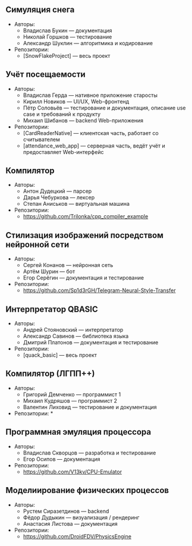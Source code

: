 ## Симуляция снега
* Авторы:
  * Владислав Букин — документация
  * Николай Горшков — тестирование
  * Александр Шуклин — алгоритмика и кодирование
* Репозитории:
  * [SnowFlakeProject] — весь проект

## Учёт посещаемости
* Авторы:
  * Владислав Герда — нативное приложение старосты
  * Кирилл Новиков — UI/UX, Web-фронтенд
  * Пётр Соловьёв — тестирование и документация, описание use case и требований к продукту
  * Михаил Шибанов — backend Web-приложения
* Репозитории:
  * [CardReaderNative] — клиентская часть, работает со считывателем
  * [attendance_web_app] — серверная часть, ведёт учёт и предоставляет Web-интерфейс

## Компилятор
* Авторы:
  * Антон Дудецкий — парсер
  * Дарья Чебуркова — лексер
  * Степан Аниськов — виртуальная машина
* Репозитории:
  * https://github.com/Trilonka/cpp_compiler_example

## Стилизация изображений посредством нейронной сети
* Авторы:
  * Сергей Конанов — нейронная сеть
  * Артём Шурин — бот
  * Егор Серёгин — документация и тестирование
* Репозитории:
  * https://github.com/Sp1d3rGH/Telegram-Neural-Style-Transfer

## Интерпретатор QBASIC
* Авторы:
  * Андрей Стояновский — интерпретатор
  * Александр Савинов — библиотека языка
  * Дмитрий Платонов — документация и тестирование
* Репозитории:
  * [quack_basic] — весь проект

## Компилятор (ЛГПП++)
* Авторы:
  * Григорий Демченко — программист 1
  * Михаил Кудряшов — программист 2
  * Валентин Лиховид — тестирование и документация
* Репозитории:
  *
  
## Программная эмуляция процессора
* Авторы:
  * Владислав Скворцов — разработка и тестирование
  * Егор Осипов — документация
* Репозитории:
  * https://github.com/V13kv/CPU-Emulator

## Моделиирование физических процессов
* Авторы:
  * Рустем Сиразетдинов — backend
  * Фёдор Дудыкин — визуализация / рендеринг
  * Анастасия Листова — документация
* Репозитории:
  * https://github.com/DroidFDV/PhysicsEngine
